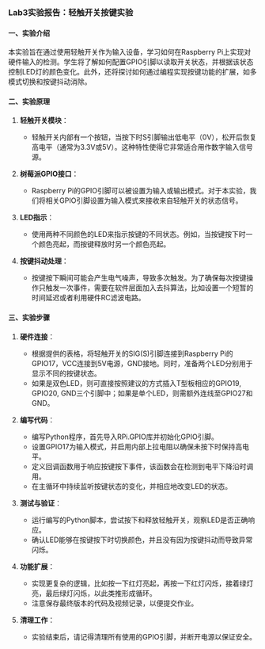 ### Lab3实验报告：轻触开关按键实验

#### 一、实验介绍
本实验旨在通过使用轻触开关作为输入设备，学习如何在Raspberry Pi上实现对硬件输入的检测。学生将了解如何配置GPIO引脚以读取开关状态，并根据该状态控制LED灯的颜色变化。此外，还将探讨如何通过编程实现按键功能的扩展，如多模式切换和按键抖动消除。

#### 二、实验原理
1. **轻触开关模块**：
   - 轻触开关内部有一个按钮，当按下时S引脚输出低电平（0V），松开后恢复高电平（通常为3.3V或5V）。这种特性使得它非常适合用作数字输入信号源。
   
2. **树莓派GPIO接口**：
   - Raspberry Pi的GPIO引脚可以被设置为输入或输出模式。对于本实验，我们将相关GPIO引脚设置为输入模式来接收来自轻触开关的状态信号。
   
3. **LED指示**：
   - 使用两种不同颜色的LED来指示按键的不同状态。例如，当按键按下时一个颜色亮起，而按键释放时另一个颜色亮起。

4. **按键抖动处理**：
   - 按键按下瞬间可能会产生电气噪声，导致多次触发。为了确保每次按键操作只触发一次事件，需要在软件层面加入去抖算法，比如设置一个短暂的时间延迟或者利用硬件RC滤波电路。

#### 三、实验步骤
1. **硬件连接**：
   - 根据提供的表格，将轻触开关的SIG(S)引脚连接到Raspberry Pi的GPIO17，VCC连接到5V电源，GND接地。同时，准备两个LED分别用于显示不同的按键状态。
   - 如果是双色LED，则可直接按照建议的方式插入T型板相应的GPIO19, GPIO20, GND三个引脚中；如果是单个LED，则需额外连线至GPIO27和GND。

2. **编写代码**：
   - 编写Python程序，首先导入RPi.GPIO库并初始化GPIO引脚。
   - 设置GPIO17为输入模式，并启用内部上拉电阻以确保未按下时保持高电平。
   - 定义回调函数用于响应按键按下事件，该函数会在检测到电平下降沿时调用。
   - 在主循环中持续监听按键状态的变化，并相应地改变LED的状态。

3. **测试与验证**：
   - 运行编写的Python脚本，尝试按下和释放轻触开关，观察LED是否正确响应。
   - 确认LED能够在按键按下时切换颜色，并且没有因为按键抖动而导致异常闪烁。

4. **功能扩展**：
   - 实现更复杂的逻辑，比如按一下红灯亮起，再按一下红灯闪烁，接着绿灯亮，最后绿灯闪烁，以此类推形成循环。
   - 注意保存最终版本的代码及视频记录，以便提交作业。

5. **清理工作**：
   - 实验结束后，请记得清理所有使用的GPIO引脚，并断开电源以保证安全。